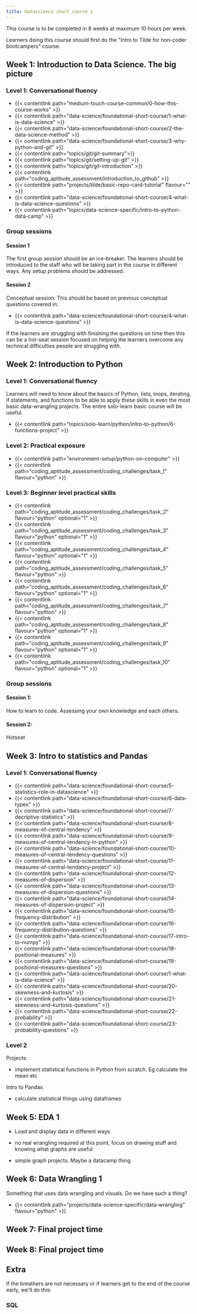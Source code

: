 ```yaml
---
title: Datascience short course 1
---
```


This course is to be completed in 8 weeks at maximum 10 hours per week. 

Learners doing this course should first do the "Intro to Tilde for non-coder bootcampers" course.


## Week 1: Introduction to Data Science. The big picture

### Level 1: Conversational fluency 

- {{< contentlink path="medium-touch-course-common/0-how-this-course-works" >}}
- {{< contentlink path="data-science/foundational-short-course/1-what-is-data-science" >}}
- {{< contentlink path="data-science/foundational-short-course/2-the-data-science-method" >}}
- {{< contentlink path="data-science/foundational-short-course/3-why-python-and-git" >}}
- {{< contentlink path="topics/git/git-summary">}}
- {{< contentlink path="topics/git/setting-up-git" >}}
- {{< contentlink path="topics/git/git-introduction" >}}
- {{< contentlink path="coding_aptitude_assessment/introduction_to_github" >}}
- {{< contentlink path="projects/tilde/basic-repo-card-tutorial" flavour="" >}}
- {{< contentlink path="data-science/foundational-short-course/4-what-is-data-science-questions" >}}
- {{< contentlink path="topics/data-science-specific/intro-to-python-data-camp" >}}

### Group sessions 

#### Session 1

The first group session should be an ice-breaker. The learners should be introduced to the staff who will be taking part in the course in different ways. Any setup problems should be addressed.

#### Session 2

Conceptual session: This should be based on previous conceptual questions covered in:

- {{< contentlink path="data-science/foundational-short-course/4-what-is-data-science-questions" >}}

If the learners are struggling with finishing the questions on time then this can be a hot-seat session focused on helping the learners overcome any technical difficulties people are struggling with.

## Week 2: Introduction to Python 

### Level 1: Conversational fluency 

Learners will need to know about the basics of Python, lists, loops, iterating, if statements, and functions to be able to apply these skills in even the most basic data-wrangling projects. The entire solo-learn basic course will be useful.

- {{< contentlink path="topics/solo-learn/python/intro-to-python/6-functions-project" >}}

### Level 2: Practical exposure

- {{< contentlink path="environment-setup/python-on-computer" >}}
- {{< contentlink path="coding_aptitude_assessment/coding_challenges/task_1" flavour="python" >}}

### Level 3: Beginner level practical skills

- {{< contentlink path="coding_aptitude_assessment/coding_challenges/task_2" flavour="python" optional="1" >}}
- {{< contentlink path="coding_aptitude_assessment/coding_challenges/task_3" flavour="python" optional="1" >}}
- {{< contentlink path="coding_aptitude_assessment/coding_challenges/task_4" flavour="python" optional="1" >}}
- {{< contentlink path="coding_aptitude_assessment/coding_challenges/task_5" flavour="python" >}}
- {{< contentlink path="coding_aptitude_assessment/coding_challenges/task_6" flavour="python" optional="1" >}}
- {{< contentlink path="coding_aptitude_assessment/coding_challenges/task_7" flavour="python" >}}
- {{< contentlink path="coding_aptitude_assessment/coding_challenges/task_8" flavour="python" optional="1" >}}
- {{< contentlink path="coding_aptitude_assessment/coding_challenges/task_9" flavour="python" optional="1" >}}
- {{< contentlink path="coding_aptitude_assessment/coding_challenges/task_10" flavour="python" optional="1" >}}

### Group sessions 

#### Session 1: 

How to learn to code. Assessing your own knowledge and each others.

#### Session 2:

Hotseat

## Week 3: Intro to statistics and Pandas

### Level 1: Conversational fluency 

- {{< contentlink path="data-science/foundational-short-course/5-statistics-role-in-datascience" >}}
- {{< contentlink path="data-science/foundational-short-course/6-data-types" >}}
- {{< contentlink path="data-science/foundational-short-course/7-decriptive-statistics" >}}
- {{< contentlink path="data-science/foundational-short-course/8-measures-of-central-tendency" >}}
- {{< contentlink path="data-science/foundational-short-course/9-measures-of-central-tendency-in-python" >}}
- {{< contentlink path="data-science/foundational-short-course/10-measures-of-central-tendency-questions" >}}
- {{< contentlink path="data-science/foundational-short-course/11-measures-of-central-tendancy-project" >}}
- {{< contentlink path="data-science/foundational-short-course/12-measures-of-dispersion" >}}
- {{< contentlink path="data-science/foundational-short-course/13-measures-of-dispersion-questions" >}}
- {{< contentlink path="data-science/foundational-short-course/14-measures-of-dispersion-project" >}}
- {{< contentlink path="data-science/foundational-short-course/15-frequency-distribution" >}}
- {{< contentlink path="data-science/foundational-short-course/16-frequency-distribution-questions" >}}
- {{< contentlink path="data-science/foundational-short-course/17-intro-to-numpy" >}}
- {{< contentlink path="data-science/foundational-short-course/18-positional-measures" >}}
- {{< contentlink path="data-science/foundational-short-course/19-positional-measures-questions" >}}
- {{< contentlink path="data-science/foundational-short-course/1-what-is-data-science" >}}
- {{< contentlink path="data-science/foundational-short-course/20-skewness-and-kurtosis" >}}
- {{< contentlink path="data-science/foundational-short-course/21-skewness-and-kurtosis-questions" >}}
- {{< contentlink path="data-science/foundational-short-course/22-probability" >}}
- {{< contentlink path="data-science/foundational-short-course/23-probability-questions" >}}


### Level 2






















Projects:
- implement statistical functions in Python from scratch. Eg calculate the mean etc 

Intro to Pandas
- calculate statistical things using dataframes 






## Week 5: EDA 1 

- Load and display data in different ways
- no real wrangling required at this point, focus on drawing stuff and knowing what graphs are useful

- simple graph projects. Maybe a datacamp thing

## Week 6: Data Wrangling 1

Something that uses data wrangling and visuals. Do we have such a thing?  

- {{< contentlink path="projects/data-science-specific/data-wrangling" flavour="python" >}}

## Week 7: Final project time

## Week 8: Final project time 

## Extra

If the breathers are not necessary or if learners get to the end of the course early, we'll do this:

### SQL 


